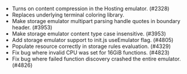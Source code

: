 - Turns on content compression in the Hosting emulator. (#2328)
- Replaces underlying terminal coloring library.
- Make storage emulator multipart parsing handle quotes in boundary header. (#3953)
- Make storage emulator content type case insensitive. (#3953)
- Add storage emulator support to init.js useEmulator flag. (#4805)
- Populate resource correctly in storage rules evaluation. (#4329)
- Fix bug where invalid CPU was set for 16GiB functions. (#4823)
- Fix bug where failed function discovery crashed the entire emulator. (#4826)
